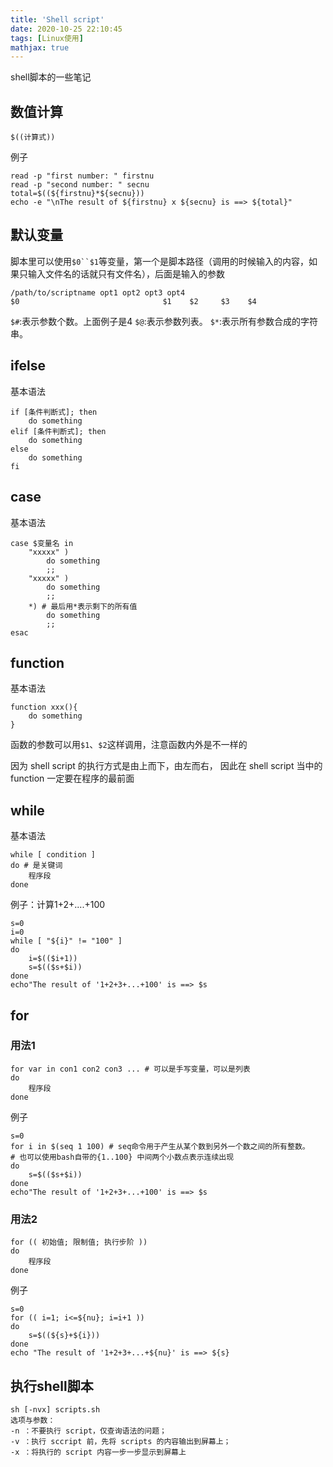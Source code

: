 ```yaml
---
title: 'Shell script'
date: 2020-10-25 22:10:45
tags: [Linux使用]
mathjax: true
---
```

shell脚本的一些笔记


## 数值计算
`$((计算式)) `

例子
```shell
read -p "first number: " firstnu
read -p "second number: " secnu
total=$((${firstnu}*${secnu}))
echo -e "\nThe result of ${firstnu} x ${secnu} is ==> ${total}"
```
## 默认变量

脚本里可以使用`$0``$1`等变量，第一个是脚本路径（调用的时候输入的内容，如果只输入文件名的话就只有文件名），后面是输入的参数
```shell
/path/to/scriptname opt1 opt2 opt3 opt4
$0                                $1    $2     $3    $4
```

`$#`:表示参数个数。上面例子是4
`$@`:表示参数列表。
`$*`:表示所有参数合成的字符串。

## ifelse

基本语法
```shell
if [条件判断式]; then
    do something
elif [条件判断式]; then
    do something
else
    do something
fi
```

## case
基本语法

```shell
case $变量名 in
    "xxxxx" )
        do something
        ;;
    "xxxxx" )
        do something
        ;;
    *) # 最后用*表示剩下的所有值
        do something
        ;;
esac
```

## function

基本语法

```shell
function xxx(){
    do something
}
```
函数的参数可以用`$1`、`$2`这样调用，注意函数内外是不一样的

因为 shell script 的执行方式是由上而下，由左而右， 因此在 shell script 当中的 function 一定要在程序的最前面

## while

基本语法

```shell
while [ condition ] 
do # 是关键词
    程序段
done 
```

例子：计算1+2+....+100
```shell
s=0
i=0
while [ "${i}" != "100" ]
do
    i=$(($i+1))
    s=$(($s+$i)) 
done
echo"The result of '1+2+3+...+100' is ==> $s
```
## for

### 用法1
```shell
for var in con1 con2 con3 ... # 可以是手写变量，可以是列表
do
    程序段
done
```

例子
```shell
s=0
for i in $(seq 1 100) # seq命令用于产生从某个数到另外一个数之间的所有整数。
# 也可以使用bash自带的{1..100} 中间两个小数点表示连续出现
do
    s=$(($s+$i)) 
done
echo"The result of '1+2+3+...+100' is ==> $s
```

### 用法2

```shell
for (( 初始值; 限制值; 执行步阶 ))
do
    程序段
done
```
例子
```shell
s=0
for (( i=1; i<=${nu}; i=i+1 ))
do
    s=$((${s}+${i}))
done
echo "The result of '1+2+3+...+${nu}' is ==> ${s}
```

## 执行shell脚本

```
sh [-nvx] scripts.sh
选项与参数：
-n ：不要执行 script，仅查询语法的问题；
-v ：执行 sccript 前，先将 scripts 的内容输出到屏幕上；
-x ：将执行的 script 内容一步一步显示到屏幕上
```
